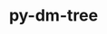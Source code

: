 ---
title: "py-dm-tree"
layout: cache
categories: [package, develop]
meta: {"compilers": ["gcc@=11.4.0", "gcc@=13.2.0"], "num_specs": 13, "num_specs_by_stack": {"e4s": 5, "ml-linux-aarch64-cpu": 4, "ml-linux-aarch64-cuda": 4, "ml-linux-x86_64-cpu": 4, "ml-linux-x86_64-cuda": 3, "ml-linux-x86_64-rocm": 4, "root": 13}, "oss": ["ubuntu22.04", "ubuntu24.04"], "platforms": ["linux"], "stacks": ["e4s", "ml-linux-aarch64-cpu", "ml-linux-aarch64-cuda", "ml-linux-x86_64-cpu", "ml-linux-x86_64-cuda", "ml-linux-x86_64-rocm", "root"], "targets": ["aarch64", "x86_64_v3"], "versions": ["0.1.8"]}
spec_details: [{"compiler": "gcc@=13.2.0", "hash": "3icow5eqqxi26m2kh5qfphdv4vcohjda", "os": "ubuntu24.04", "platform": "linux", "size": "-", "stacks": ["ml-linux-x86_64-cpu", "ml-linux-x86_64-cuda", "ml-linux-x86_64-rocm", "root"], "tarball": "https://binaries.spack.io/develop/build_cache/linux-ubuntu24.04-x86_64_v3/gcc-13.2.0/py-dm-tree-0.1.8/linux-ubuntu24.04-x86_64_v3-gcc-13.2.0-py-dm-tree-0.1.8-3icow5eqqxi26m2kh5qfphdv4vcohjda.spack", "target": "x86_64_v3", "variants": ["build_system=python_pip", "patches=77dbd89"], "versions": ["0.1.8"]}, {"compiler": "gcc@=11.4.0", "hash": "6uxd5nlczk3cwy6by3sy26zc3xxafv4s", "os": "ubuntu22.04", "platform": "linux", "size": "-", "stacks": ["e4s", "root"], "tarball": "https://binaries.spack.io/develop/build_cache/linux-ubuntu22.04-x86_64_v3/gcc-11.4.0/py-dm-tree-0.1.8/linux-ubuntu22.04-x86_64_v3-gcc-11.4.0-py-dm-tree-0.1.8-6uxd5nlczk3cwy6by3sy26zc3xxafv4s.spack", "target": "x86_64_v3", "variants": ["build_system=python_pip", "patches=77dbd89"], "versions": ["0.1.8"]}, {"compiler": "gcc@=11.4.0", "hash": "bo3wvsxu7fih6k4ompqovpxvl3uiwhhp", "os": "ubuntu22.04", "platform": "linux", "size": "-", "stacks": ["e4s", "root"], "tarball": "https://binaries.spack.io/develop/build_cache/linux-ubuntu22.04-x86_64_v3/gcc-11.4.0/py-dm-tree-0.1.8/linux-ubuntu22.04-x86_64_v3-gcc-11.4.0-py-dm-tree-0.1.8-bo3wvsxu7fih6k4ompqovpxvl3uiwhhp.spack", "target": "x86_64_v3", "variants": ["build_system=python_pip", "patches=77dbd89"], "versions": ["0.1.8"]}, {"compiler": "gcc@=13.2.0", "hash": "dem4tupeaw2atjxdzemltcr6nqntgacp", "os": "ubuntu24.04", "platform": "linux", "size": "-", "stacks": ["ml-linux-aarch64-cpu", "ml-linux-aarch64-cuda", "root"], "tarball": "https://binaries.spack.io/develop/build_cache/linux-ubuntu24.04-aarch64/gcc-13.2.0/py-dm-tree-0.1.8/linux-ubuntu24.04-aarch64-gcc-13.2.0-py-dm-tree-0.1.8-dem4tupeaw2atjxdzemltcr6nqntgacp.spack", "target": "aarch64", "variants": ["build_system=python_pip", "patches=77dbd89"], "versions": ["0.1.8"]}, {"compiler": "gcc@=11.4.0", "hash": "dufipkdncxcntvy5xywmhaco2gvkcnrk", "os": "ubuntu22.04", "platform": "linux", "size": "-", "stacks": ["e4s", "root"], "tarball": "https://binaries.spack.io/develop/build_cache/linux-ubuntu22.04-x86_64_v3/gcc-11.4.0/py-dm-tree-0.1.8/linux-ubuntu22.04-x86_64_v3-gcc-11.4.0-py-dm-tree-0.1.8-dufipkdncxcntvy5xywmhaco2gvkcnrk.spack", "target": "x86_64_v3", "variants": ["build_system=python_pip", "patches=77dbd89"], "versions": ["0.1.8"]}, {"compiler": "gcc@=11.4.0", "hash": "dx73dfwlkk3sp2d7st2pmjfguj2xete5", "os": "ubuntu22.04", "platform": "linux", "size": "-", "stacks": ["e4s", "root"], "tarball": "https://binaries.spack.io/develop/build_cache/linux-ubuntu22.04-x86_64_v3/gcc-11.4.0/py-dm-tree-0.1.8/linux-ubuntu22.04-x86_64_v3-gcc-11.4.0-py-dm-tree-0.1.8-dx73dfwlkk3sp2d7st2pmjfguj2xete5.spack", "target": "x86_64_v3", "variants": ["build_system=python_pip", "patches=77dbd89"], "versions": ["0.1.8"]}, {"compiler": "gcc@=13.2.0", "hash": "f2g3rjfxfhhfkhayli4ajb5q7cpo2ac5", "os": "ubuntu24.04", "platform": "linux", "size": "-", "stacks": ["ml-linux-aarch64-cpu", "ml-linux-aarch64-cuda", "root"], "tarball": "https://binaries.spack.io/develop/build_cache/linux-ubuntu24.04-aarch64/gcc-13.2.0/py-dm-tree-0.1.8/linux-ubuntu24.04-aarch64-gcc-13.2.0-py-dm-tree-0.1.8-f2g3rjfxfhhfkhayli4ajb5q7cpo2ac5.spack", "target": "aarch64", "variants": ["build_system=python_pip", "patches=77dbd89"], "versions": ["0.1.8"]}, {"compiler": "gcc@=13.2.0", "hash": "hmwvywbcnibrlangbmfwhz24ahu5bvtj", "os": "ubuntu24.04", "platform": "linux", "size": "-", "stacks": ["ml-linux-aarch64-cpu", "ml-linux-aarch64-cuda", "root"], "tarball": "https://binaries.spack.io/develop/build_cache/linux-ubuntu24.04-aarch64/gcc-13.2.0/py-dm-tree-0.1.8/linux-ubuntu24.04-aarch64-gcc-13.2.0-py-dm-tree-0.1.8-hmwvywbcnibrlangbmfwhz24ahu5bvtj.spack", "target": "aarch64", "variants": ["build_system=python_pip", "patches=77dbd89"], "versions": ["0.1.8"]}, {"compiler": "gcc@=13.2.0", "hash": "ijlni5flcvmbumm3nvyjzkwejorfvx4c", "os": "ubuntu24.04", "platform": "linux", "size": "-", "stacks": ["ml-linux-x86_64-cpu", "ml-linux-x86_64-rocm", "root"], "tarball": "https://binaries.spack.io/develop/build_cache/linux-ubuntu24.04-x86_64_v3/gcc-13.2.0/py-dm-tree-0.1.8/linux-ubuntu24.04-x86_64_v3-gcc-13.2.0-py-dm-tree-0.1.8-ijlni5flcvmbumm3nvyjzkwejorfvx4c.spack", "target": "x86_64_v3", "variants": ["build_system=python_pip", "patches=77dbd89"], "versions": ["0.1.8"]}, {"compiler": "gcc@=11.4.0", "hash": "o6soakblms5v2fhm5k66gr2whfweb66v", "os": "ubuntu22.04", "platform": "linux", "size": "-", "stacks": ["e4s", "root"], "tarball": "https://binaries.spack.io/develop/build_cache/linux-ubuntu22.04-x86_64_v3/gcc-11.4.0/py-dm-tree-0.1.8/linux-ubuntu22.04-x86_64_v3-gcc-11.4.0-py-dm-tree-0.1.8-o6soakblms5v2fhm5k66gr2whfweb66v.spack", "target": "x86_64_v3", "variants": ["build_system=python_pip", "patches=77dbd89"], "versions": ["0.1.8"]}, {"compiler": "gcc@=13.2.0", "hash": "w5sz5vptg4hwtybddacgjkknwteukgdl", "os": "ubuntu24.04", "platform": "linux", "size": "-", "stacks": ["ml-linux-x86_64-cpu", "ml-linux-x86_64-cuda", "ml-linux-x86_64-rocm", "root"], "tarball": "https://binaries.spack.io/develop/build_cache/linux-ubuntu24.04-x86_64_v3/gcc-13.2.0/py-dm-tree-0.1.8/linux-ubuntu24.04-x86_64_v3-gcc-13.2.0-py-dm-tree-0.1.8-w5sz5vptg4hwtybddacgjkknwteukgdl.spack", "target": "x86_64_v3", "variants": ["build_system=python_pip", "patches=77dbd89"], "versions": ["0.1.8"]}, {"compiler": "gcc@=13.2.0", "hash": "wsfbov4r6vshqazer62a5rk4rdruns7h", "os": "ubuntu24.04", "platform": "linux", "size": "-", "stacks": ["ml-linux-x86_64-cpu", "ml-linux-x86_64-cuda", "ml-linux-x86_64-rocm", "root"], "tarball": "https://binaries.spack.io/develop/build_cache/linux-ubuntu24.04-x86_64_v3/gcc-13.2.0/py-dm-tree-0.1.8/linux-ubuntu24.04-x86_64_v3-gcc-13.2.0-py-dm-tree-0.1.8-wsfbov4r6vshqazer62a5rk4rdruns7h.spack", "target": "x86_64_v3", "variants": ["build_system=python_pip", "patches=77dbd89"], "versions": ["0.1.8"]}, {"compiler": "gcc@=13.2.0", "hash": "xyai2qhk5flvjk3mzci7pyzludj23q2f", "os": "ubuntu24.04", "platform": "linux", "size": "-", "stacks": ["ml-linux-aarch64-cpu", "ml-linux-aarch64-cuda", "root"], "tarball": "https://binaries.spack.io/develop/build_cache/linux-ubuntu24.04-aarch64/gcc-13.2.0/py-dm-tree-0.1.8/linux-ubuntu24.04-aarch64-gcc-13.2.0-py-dm-tree-0.1.8-xyai2qhk5flvjk3mzci7pyzludj23q2f.spack", "target": "aarch64", "variants": ["build_system=python_pip", "patches=77dbd89"], "versions": ["0.1.8"]}]
---